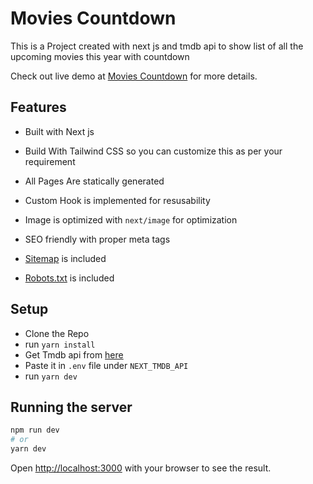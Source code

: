 # Movies Countdown
This is a Project created with next js and tmdb api to show list of all the upcoming movies this year with countdown


Check out live demo at [Movies Countdown](https://movies-countdown.vercel.app) for more details.

## Features
- Built with Next js

- Build With Tailwind CSS so you can customize this as per your requirement
- All Pages Are statically generated 
- Custom Hook is implemented for resusability
- Image is optimized with ``next/image`` for optimization
- SEO friendly with proper meta tags
- [Sitemap](https://movies-countdown.vercel.app/api/sitemap_movies) is included
- [Robots.txt](https://movies-countdown.vercel.app/robots.txt) is included


## Setup 

- Clone the Repo
- run ``yarn install ``
- Get Tmdb api from [here](https://www.themoviedb.org/settings/api)
- Paste it in `.env` file under `NEXT_TMDB_API`
- run `yarn dev`    

  
## Running the server 



```bash
npm run dev
# or
yarn dev
```

Open [http://localhost:3000](http://localhost:3000) with your browser to see the result.

